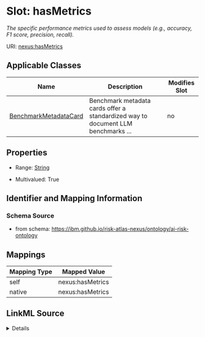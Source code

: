 

# Slot: hasMetrics


_The specific performance metrics used to assess models (e.g., accuracy, F1 score, precision, recall)._





URI: [nexus:hasMetrics](https://ibm.github.io/risk-atlas-nexus/ontology/hasMetrics)



<!-- no inheritance hierarchy -->





## Applicable Classes

| Name | Description | Modifies Slot |
| --- | --- | --- |
| [BenchmarkMetadataCard](BenchmarkMetadataCard.md) | Benchmark metadata cards offer a standardized way to document LLM benchmarks ... |  no  |







## Properties

* Range: [String](String.md)

* Multivalued: True





## Identifier and Mapping Information







### Schema Source


* from schema: https://ibm.github.io/risk-atlas-nexus/ontology/ai-risk-ontology




## Mappings

| Mapping Type | Mapped Value |
| ---  | ---  |
| self | nexus:hasMetrics |
| native | nexus:hasMetrics |




## LinkML Source

<details>
```yaml
name: hasMetrics
description: The specific performance metrics used to assess models (e.g., accuracy,
  F1 score, precision, recall).
from_schema: https://ibm.github.io/risk-atlas-nexus/ontology/ai-risk-ontology
rank: 1000
alias: hasMetrics
domain_of:
- BenchmarkMetadataCard
range: string
multivalued: true

```
</details>

